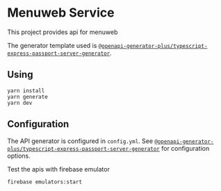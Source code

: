 # Menuweb Service

This project provides api for menuweb

The generator template used is [`@openapi-generator-plus/typescript-express-passport-server-generator`](https://github.com/karlvr/openapi-generator-plus-express-passport#readme).

## Using

```shell
yarn install
yarn generate
yarn dev
```

## Configuration

The API generator is configured in `config.yml`. See [`@openapi-generator-plus/typescript-express-passport-server-generator`](https://github.com/karlvr/openapi-generator-plus-express-passport#readme) for configuration options.

Test the apis with firebase emulator
```shell
firebase emulators:start
```
